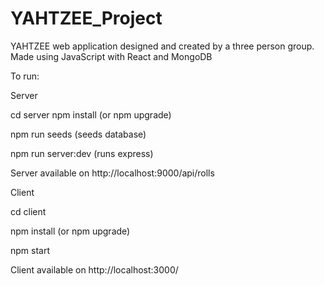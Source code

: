 # YAHTZEE_Project
YAHTZEE web application designed and created by a three person group. Made using JavaScript with React and MongoDB

To run:

Server

cd server
npm install (or npm upgrade)

npm run seeds (seeds database)

npm run server:dev (runs express)

Server available on http://localhost:9000/api/rolls

Client

cd client

npm install (or npm upgrade)

npm start

Client available on http://localhost:3000/

